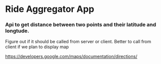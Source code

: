Ride Aggregator App
================

### Api to get distance between two points and their latitude and longtude.

Figure out if it should be called from server or client.
Better to call from client if we plan to display map

https://developers.google.com/maps/documentation/directions/
